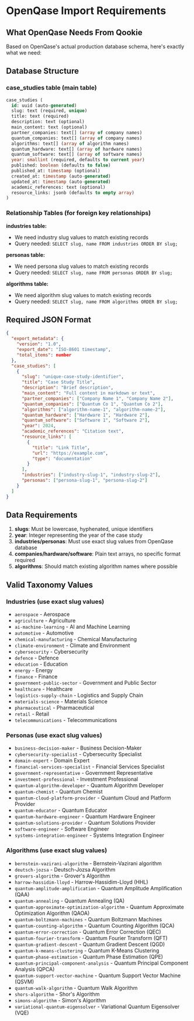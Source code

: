 # OpenQase Import Requirements

## What OpenQase Needs From Qookie

Based on OpenQase's actual production database schema, here's exactly what we need:

## Database Structure

### case_studies table (main table)
```sql
case_studies (
  id: uuid (auto-generated)
  slug: text (required, unique)
  title: text (required)
  description: text (optional)
  main_content: text (optional)
  partner_companies: text[] (array of company names)
  quantum_companies: text[] (array of company names)
  algorithms: text[] (array of algorithm names)
  quantum_hardware: text[] (array of hardware names)
  quantum_software: text[] (array of software names)
  year: smallint (required, defaults to current year)
  published: boolean (defaults to false)
  published_at: timestamp (optional)
  created_at: timestamp (auto-generated)
  updated_at: timestamp (auto-generated)
  academic_references: text (optional)
  resource_links: jsonb (defaults to empty array)
)
```

### Relationship Tables (for foreign key relationships)

**industries table:**
- We need industry slug values to match existing records
- Query needed: `SELECT slug, name FROM industries ORDER BY slug;`

**personas table:**
- We need persona slug values to match existing records  
- Query needed: `SELECT slug, name FROM personas ORDER BY slug;`

**algorithms table:**
- We need algorithm slug values to match existing records
- Query needed: `SELECT slug, name FROM algorithms ORDER BY slug;`

## Required JSON Format

```json
{
  "export_metadata": {
    "version": "1.0",
    "export_date": "ISO-8601 timestamp",
    "total_items": number
  },
  "case_studies": [
    {
      "slug": "unique-case-study-identifier",
      "title": "Case Study Title",
      "description": "Brief description",
      "main_content": "Full content in markdown or text",
      "partner_companies": ["Company Name 1", "Company Name 2"],
      "quantum_companies": ["Quantum Co 1", "Quantum Co 2"],
      "algorithms": ["algorithm-name-1", "algorithm-name-2"],
      "quantum_hardware": ["Hardware 1", "Hardware 2"],
      "quantum_software": ["Software 1", "Software 2"],
      "year": 2024,
      "academic_references": "Citation text",
      "resource_links": [
        {
          "title": "Link Title",
          "url": "https://example.com",
          "type": "documentation"
        }
      ],
      "industries": ["industry-slug-1", "industry-slug-2"],
      "personas": ["persona-slug-1", "persona-slug-2"]
    }
  ]
}
```

## Data Requirements

1. **slugs**: Must be lowercase, hyphenated, unique identifiers
2. **year**: Integer representing the year of the case study
3. **industries/personas**: Must use exact slug values from OpenQase database
4. **companies/hardware/software**: Plain text arrays, no specific format required
5. **algorithms**: Should match existing algorithm names where possible

## Valid Taxonomy Values

### Industries (use exact slug values)
- `aerospace` - Aerospace
- `agriculture` - Agriculture
- `ai-machine-learning` - AI and Machine Learning
- `automotive` - Automotive
- `chemical-manufacturing` - Chemical Manufacturing
- `climate-environment` - Climate and Environment
- `cybersecurity` - Cybersecurity
- `defence` - Defence
- `education` - Education
- `energy` - Energy
- `finance` - Finance
- `government-public-sector` - Government and Public Sector
- `healthcare` - Healthcare
- `logistics-supply-chain` - Logistics and Supply Chain
- `materials-science` - Materials Science
- `pharmaceutical` - Pharmaceutical
- `retail` - Retail
- `telecommunications` - Telecommunications

### Personas (use exact slug values)
- `business-decision-maker` - Business Decision-Maker
- `cybersecurity-specialist` - Cybersecurity Specialist
- `domain-expert` - Domain Expert
- `financial-services-specialist` - Financial Services Specialist
- `government-representative` - Government Representative
- `investment-professional` - Investment Professional
- `quantum-algorithm-developer` - Quantum Algorithm Developer
- `quantum-chemist` - Quantum Chemist
- `quantum-cloud-platform-provider` - Quantum Cloud and Platform Provider
- `quantum-educator` - Quantum Educator
- `quantum-hardware-engineer` - Quantum Hardware Engineer
- `quantum-solutions-provider` - Quantum Solutions Provider
- `software-engineer` - Software Engineer
- `systems-integration-engineer` - Systems Integration Engineer

### Algorithms (use exact slug values)
- `bernstein-vazirani-algorithm` - Bernstein-Vazirani algorithm
- `deutsch-jozsa` - Deutsch-Jozsa Algorithm
- `grovers-algorithm` - Grover's Algorithm
- `harrow-hassidim-lloyd` - Harrow-Hassidim-Lloyd (HHL)
- `quantum-amplitude-amplification` - Quantum Amplitude Amplification (QAA)
- `quantum-annealing` - Quantum Annealing (QA)
- `quantum-approximate-optimization-algorithm` - Quantum Approximate Optimization Algorithm (QAOA)
- `quantum-boltzmann-machines` - Quantum Boltzmann Machines
- `quantum-counting-algorithm` - Quantum Counting Algorithm (QCA)
- `quantum-error-correction` - Quantum Error Correction (QEC)
- `quantum-fourier-transform` - Quantum Fourier Transform (QFT)
- `quantum-gradient-descent` - Quantum Gradient Descent (QGD)
- `quantum-k-means-clustering` - Quantum K-Means Clustering
- `quantum-phase-estimation` - Quantum Phase Estimation (QPE)
- `quantum-principal-component-analysis` - Quantum Principal Component Analysis (QPCA)
- `quantum-support-vector-machine` - Quantum Support Vector Machine (QSVM)
- `quantum-walk-algorithm` - Quantum Walk Algorithm
- `shors-algorithm` - Shor's Algorithm
- `simons-algorithm` - Simon's Algorithm
- `variational-quantum-eigensolver` - Variational Quantum Eigensolver (VQE)
